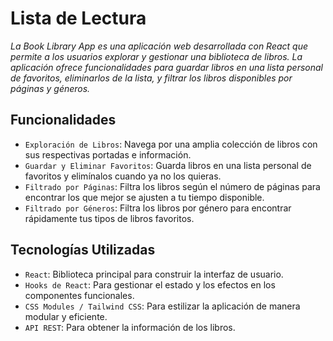 # Lista de Lectura

<em>La Book Library App es una aplicación web desarrollada con React que permite a los usuarios explorar y gestionar una biblioteca de libros. La aplicación ofrece funcionalidades para guardar libros en una lista personal de favoritos, eliminarlos de la lista, y filtrar los libros disponibles por páginas y géneros. </em>

## Funcionalidades

- `Exploración de Libros`: Navega por una amplia colección de libros con sus respectivas portadas e información.
- `Guardar y Eliminar Favoritos`: Guarda libros en una lista personal de favoritos y elimínalos cuando ya no los quieras.
- `Filtrado por Páginas`: Filtra los libros según el número de páginas para encontrar los que mejor se ajusten a tu tiempo disponible.
- `Filtrado por Géneros`: Filtra los libros por género para encontrar rápidamente tus tipos de libros favoritos.

## Tecnologías Utilizadas

- `React`: Biblioteca principal para construir la interfaz de usuario.
- `Hooks de React`: Para gestionar el estado y los efectos en los componentes funcionales.
- `CSS Modules / Tailwind CSS`: Para estilizar la aplicación de manera modular y eficiente.
- `API REST`: Para obtener la información de los libros.
